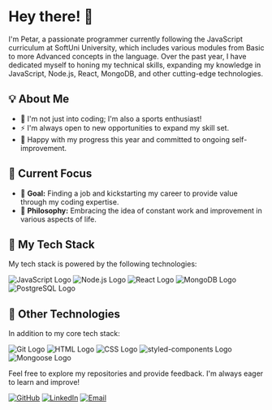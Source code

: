 


# Hey there! 👋

I'm Petar, a passionate programmer currently following the JavaScript curriculum at SoftUni University, which includes various modules from Basic to more Advanced concepts in the language. Over the past year, I have dedicated myself to honing my technical skills, expanding my knowledge in JavaScript, Node.js, React, MongoDB, and other cutting-edge technologies.

## 💡 About Me

- 💪 I'm not just into coding; I'm also a sports enthusiast!
- ⚡ I'm always open to new opportunities to expand my skill set.
- 🌟 Happy with my progress this year and committed to ongoing self-improvement.

## 🚀 Current Focus

- 🎯 **Goal:** Finding a job and kickstarting my career to provide value through my coding expertise.
- 🔄 **Philosophy:** Embracing the idea of constant work and improvement in various aspects of life.

## 🔧 My Tech Stack

My tech stack is powered by the following technologies:

![JavaScript Logo](https://img.shields.io/badge/JavaScript-F7DF1E?style=for-the-badge&logo=javascript&logoColor=black)
![Node.js Logo](https://img.shields.io/badge/Node.js-339933?style=for-the-badge&logo=node.js&logoColor=white)
![React Logo](https://img.shields.io/badge/React-61DAFB?style=for-the-badge&logo=react&logoColor=black)
![MongoDB Logo](https://img.shields.io/badge/MongoDB-47A248?style=for-the-badge&logo=mongodb&logoColor=white)
![PostgreSQL Logo](https://img.shields.io/badge/PostgreSQL-336791?style=for-the-badge&logo=postgresql&logoColor=white)

## 💼 Other Technologies

In addition to my core tech stack:

![Git Logo](https://img.shields.io/badge/Git-F05032?style=for-the-badge&logo=git&logoColor=white)
![HTML Logo](https://img.shields.io/badge/HTML5-E34F26?style=for-the-badge&logo=html5&logoColor=white)
![CSS Logo](https://img.shields.io/badge/CSS3-1572B6?style=for-the-badge&logo=css3&logoColor=white)
![styled-components Logo](https://img.shields.io/badge/styled_components-DB7093?style=for-the-badge&logo=styled-components&logoColor=white)
![Mongoose Logo](https://img.shields.io/badge/Mongoose-880000?style=for-the-badge&logo=mongoose&logoColor=white)

Feel free to explore my repositories and provide feedback. I'm always eager to learn and improve!

[![GitHub](https://img.shields.io/badge/GitHub-Black?style=for-the-badge&logo=github)](https://github.com/PetarIvanov01)
[![LinkedIn](https://img.shields.io/badge/LinkedIn-Blue?style=for-the-badge&logo=linkedin)](https://www.linkedin.com/in/petar-ivanov-7a986b248/)
[![Email](https://img.shields.io/badge/Email-Gmail-red?style=for-the-badge&logo=gmail)](mailto:petarivanov0122@gmail.com)
